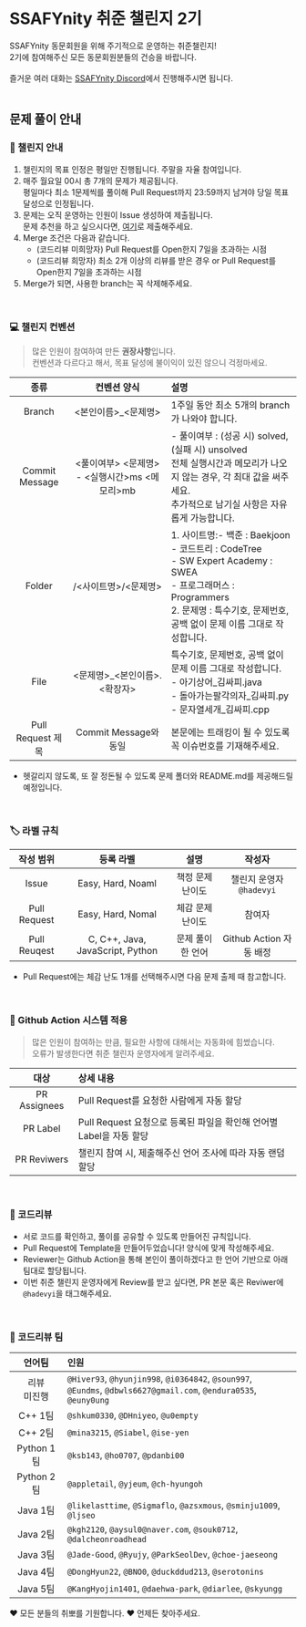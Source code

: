 # SSAFYnity 취준 챌린지 2기

SSAFYnity 동문회원을 위해 주기적으로 운영하는 취준챌린지! <br>
2기에 참여해주신 모든 동문회원분들의 건승을 바랍니다. <br>
<br>
즐거운 여러 대화는 [SSAFYnity Discord](https://cafe.naver.com/ssafynity/862)에서 진행해주시면 됩니다.<br>
<br>

## 문제 풀이 안내

### 📝 챌린지 안내
1. 챌린지의 목표 인정은 평일만 진행됩니다. 주말을 자율 참여입니다.
2. 매주 월요일 00시 총 7개의 문제가 제공됩니다. <br>
평일마다 최소 1문제씩를 풀이해 Pull Request까지 23:59까지 남겨야 당일 목표 달성으로 인정됩니다.
3. 문제는 오직 운영하는 인원이 Issue 생성하여 제출됩니다.<br>문제 추천을 하고 싶으시다면, [여기](https://forms.gle/MwiedpiQ3AbVn8na6)로 제출해주세요.
4. Merge 조건은 다음과 같습니다.
   - (코드리뷰 미희망자) Pull Request를 Open한지 7일을 초과하는 시점
   - (코드리뷰 희망자) 최소 2개 이상의 리뷰를 받은 경우 or Pull Request를 Open한지 7일을 초과하는 시점
5. Merge가 되면, 사용한 branch는 꼭 삭제해주세요.

<br> 

### 💻 챌린지 컨벤션
> 많은 인원이 참여하여 만든 **권장사항**입니다.<br>
> 컨벤션과 다르다고 해서, 목표 달성에 불이익이 있진 않으니 걱정마세요.

| 종류 | 컨벤션 양식 | 설명 |
| :---: | :---: | :--- |
| Branch | <본인이름>_<문제명> | 1주일 동안 최소 5개의 branch가 나와야 합니다. |
| Commit Message | <풀이여부> <문제명> - <실행시간>ms <메모리>mb | - 풀이여부 : (성공 시) solved, (실패 시) unsolved<br>전체 실행시간과 메모리가 나오지 않는 경우, 각 최대 값을 써주세요.<br>추가적으로 남기실 사항은 자유롭게 가능합니다. |
| Folder | /<사이트명>/<문제명> | 1. 사이트명:- 백준 : Baekjoon<br>- 코드트리 : CodeTree<br>- SW Expert Academy : SWEA<br>- 프로그래머스 : Programmers<br>2. 문제명 : 특수기호, 문제번호, 공백 없이 문제 이름 그대로 작성합니다. |
| File | <문제명>_<본인이름>.<확장자> | 특수기호, 문제번호, 공백 없이 문제 이름 그대로 작성합니다.<br>- 아기상어_김싸피.java<br>- 돌아가는팔각의자_김싸피.py<br>- 문자열세개_김싸피.cpp |
| Pull Request 제목 | Commit Message와 동일 | 본문에는 트래킹이 될 수 있도록 꼭 이슈번호를 기재해주세요. |
* 헷갈리지 않도록, 또 잘 정돈될 수 있도록 문제 폴더와 README.md를 제공해드릴 예정입니다.

<br> 

### 🏷️ 라벨 규칙
| 작성 범위 | 등록 라벨 | 설명 | 작성자 |
| :----: | :---: | :---:| :---:|
| Issue | Easy, Hard, Noaml | 책정 문제 난이도 | 챌린지 운영자 `@hadevyi`
| Pull Request | Easy, Hard, Nomal | 체감 문제 난이도 | 참여자 |
| Pull Reuqest | C, C++, Java, JavaScript, Python | 문제 풀이한 언어 | Github Action 자동 배정 |
- Pull Request에는 체감 난도 1개를 선택해주시면 다음 문제 출제 때 참고합니다.


<br>

### 🤖 Github Action 시스템 적용
> 많은 인원이 참여하는 만큼, 필요한 사항에 대해서는 자동화에 힘썼습니다.<br>
> 오류가 발생한다면 취준 챌린자 운영자에게 알려주세요.

| 대상 | 상세 내용 |
|:--:|:--|
|PR Assignees | Pull Request를 요청한 사람에게 자동 할당 |
|PR Label | Pull Request 요청으로 등록된 파일을 확인해 언어별 Label을 자동 할당 |
|PR Reviwers | 챌린지 참여 시, 제출해주신 언어 조사에 따라 자동 랜덤 할당 |

<br> 

### 📃 코드리뷰
- 서로 코드를 확인하고, 풀이를 공유할 수 있도록 만들어진 규칙입니다.
- Pull Request에 Template을 만들어두었습니다! 양식에 맞게 작성해주세요.
- Reviewer는 Github Action을 통해 본인이 풀이하겠다고 한 언어 기반으로 아래 팀대로 할당됩니다.
- 이번 취준 챌린지 운영자에게 Review를 받고 싶다면, PR 본문 혹은 Reviwer에 `@hadevyi`을 태그해주세요.

<br>

### 👥 코드리뷰 팀
| 언어팀 | 인원 |
| :---: | :---|
| 리뷰<br>미진행 | `@Hiver93`, `@hyunjin998`, `@i0364842`, `@soun997`,<br> `@Eundms`, `@dbwls6627@gmail.com`, `@endura0535`, `@euny0ung` |
| C++ 1팀 | `@shkum0330`, `@DHniyeo`, `@u0empty` |
| C++ 2팀 | `@mina3215`, `@Siabel`, `@ise-yen` |
| Python 1팀 | `@ksb143`, `@ho0707`, `@pdanbi00` |
| Python 2팀 | `@appletail`, `@yjeum`, `@ch-hyungoh` |
| Java 1팀 | `@likelasttime`, `@Sigmaflo`, `@azsxmous`, `@sminju1009`, `@ljseo` |
| Java 2팀 | `@kgh2120`, `@aysul0@naver.com`, `@souk0712`, `@dalcheonroadhead` |
| Java 3팀 | `@Jade-Good`, `@Ryujy`, `@ParkSeolDev`, `@choe-jaeseong` |
| Java 4팀 | `@DongHyun22`, `@BNO0`, `@duckddud213`, `@serotonins` |
| Java 5팀 | `@KangHyojin1401`, `@daehwa-park`, `@diarlee`, `@skyungg` |

♥️ 모든 분들의 취뽀를 기원합니다.
♥️ 언제든 찾아주세요.